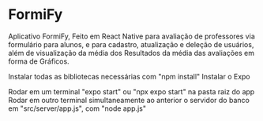 # FormiFy
Aplicativo FormiFy, Feito em React Native para avaliação de professores via formulário para alunos, e para cadastro, 
atualização e deleção de usuários, além de visualização da média dos Resultados da média das avaliações em forma de
Gráficos.

Instalar todas as bibliotecas necessárias com "npm install"
Instalar o Expo

Rodar em um terminal "expo start" ou "npx expo start" na pasta raiz do app
Rodar em outro terminal simultaneamente ao anterior o servidor do banco em "src/server/app.js", com "node app.js" 

